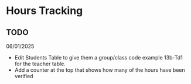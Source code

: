 # Hours Tracking

## TODO
06/01/2025
- Edit Students Table to give them a group/class code example 13b-Td1 for the teacher table.
- Add a counter at the top that shows how many of the hours have been verified
